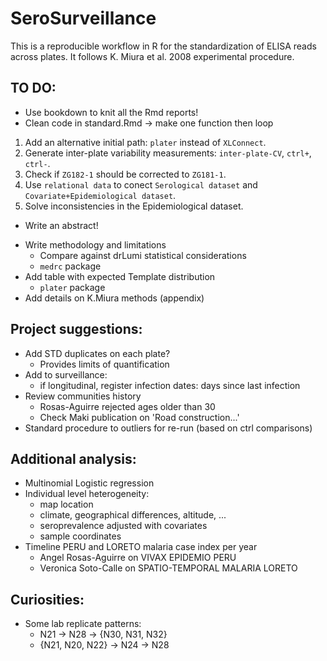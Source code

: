 # SeroSurveillance

This is a reproducible workflow in R for the standardization of ELISA reads across plates.
It follows K. Miura et al. 2008 experimental procedure.

## TO DO:

* Use bookdown to knit all the Rmd reports!
* Clean code in standard.Rmd -> make one function then loop

1. Add an alternative initial path: `plater` instead of `XLConnect`.
2. Generate inter-plate variability measurements: `inter-plate-CV`, `ctrl+`, `ctrl-`.
3. Check if `ZG182-1` should be corrected to `ZG181-1`.
4. Use `relational data` to conect `Serological dataset` and `Covariate+Epidemiological dataset`.
5. Solve inconsistencies in the Epidemiological dataset.

* Write an abstract!

- Write methodology and limitations
    + Compare against drLumi statistical considerations
    + `medrc` package
- Add table with expected Template distribution
    + `plater` package
- Add details on K.Miura methods (appendix)

## Project suggestions:

- Add STD duplicates on each plate?
    + Provides limits of quantification
- Add to surveillance:
    + if longitudinal, register infection dates: days since last infection
- Review communities history
    + Rosas-Aguirre rejected ages older than 30
    + Check Maki publication on 'Road construction...'
- Standard procedure to outliers for re-run (based on ctrl comparisons)

## Additional analysis:

- Multinomial Logistic regression
- Individual level heterogeneity:
    + map location
    + climate, geographical differences, altitude, ...
    + seroprevalence adjusted with covariates
    + sample coordinates
- Timeline PERU and LORETO malaria case index per year
    + Angel Rosas-Aguirre on VIVAX EPIDEMIO PERU
    + Veronica Soto-Calle on SPATIO-TEMPORAL MALARIA LORETO
    
## Curiosities:

- Some lab replicate patterns:
    + N21 -> N28 -> {N30, N31, N32}
    + {N21, N20, N22} -> N24 -> N28
